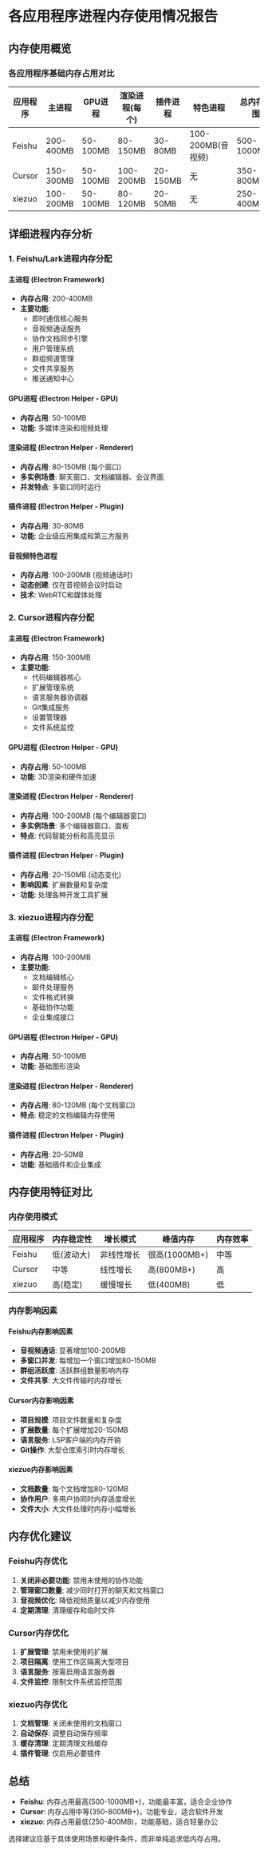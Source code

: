 # 各应用程序进程内存使用情况报告

## 内存使用概览

### 各应用程序基础内存占用对比

| 应用程序 | 主进程 | GPU进程 | 渲染进程(每个) | 插件进程 | 特色进程 | 总内存范围 |
|----------|--------|---------|----------------|----------|----------|------------|
| Feishu | 200-400MB | 50-100MB | 80-150MB | 30-80MB | 100-200MB(音视频) | 500-1000MB+ |
| Cursor | 150-300MB | 50-100MB | 100-200MB | 20-150MB | 无 | 350-800MB+ |
| xiezuo | 100-200MB | 50-100MB | 80-120MB | 20-50MB | 无 | 250-400MB |

## 详细进程内存分析

### 1. Feishu/Lark进程内存分配

#### 主进程 (Electron Framework)
- **内存占用**: 200-400MB
- **主要功能**: 
  - 即时通信核心服务
  - 音视频通话服务
  - 协作文档同步引擎
  - 用户管理系统
  - 群组频道管理
  - 文件共享服务
  - 推送通知中心

#### GPU进程 (Electron Helper - GPU)
- **内存占用**: 50-100MB
- **功能**: 多媒体渲染和视频处理

#### 渲染进程 (Electron Helper - Renderer)
- **内存占用**: 80-150MB (每个窗口)
- **多实例场景**: 聊天窗口、文档编辑器、会议界面
- **并发特点**: 多窗口同时运行

#### 插件进程 (Electron Helper - Plugin)
- **内存占用**: 30-80MB
- **功能**: 企业级应用集成和第三方服务

#### 音视频特色进程
- **内存占用**: 100-200MB (视频通话时)
- **动态创建**: 仅在音视频会议时启动
- **技术**: WebRTC和媒体处理

### 2. Cursor进程内存分配

#### 主进程 (Electron Framework)
- **内存占用**: 150-300MB
- **主要功能**:
  - 代码编辑器核心
  - 扩展管理系统
  - 语言服务器协调器
  - Git集成服务
  - 设置管理器
  - 文件系统监控

#### GPU进程 (Electron Helper - GPU)
- **内存占用**: 50-100MB
- **功能**: 3D渲染和硬件加速

#### 渲染进程 (Electron Helper - Renderer)
- **内存占用**: 100-200MB (每个编辑器窗口)
- **多实例场景**: 多个编辑器窗口、面板
- **特点**: 代码智能分析和高亮显示

#### 插件进程 (Electron Helper - Plugin)
- **内存占用**: 20-150MB (动态变化)
- **影响因素**: 扩展数量和复杂度
- **功能**: 处理各种开发工具扩展

### 3. xiezuo进程内存分配

#### 主进程 (Electron Framework)
- **内存占用**: 100-200MB
- **主要功能**:
  - 文档编辑核心
  - 邮件处理服务
  - 文件格式转换
  - 基础协作功能
  - 企业集成接口

#### GPU进程 (Electron Helper - GPU)
- **内存占用**: 50-100MB
- **功能**: 基础图形渲染

#### 渲染进程 (Electron Helper - Renderer)
- **内存占用**: 80-120MB (每个文档窗口)
- **特点**: 稳定的文档编辑内存使用

#### 插件进程 (Electron Helper - Plugin)
- **内存占用**: 20-50MB
- **功能**: 基础插件和企业集成

## 内存使用特征对比

### 内存使用模式

| 应用程序 | 内存稳定性 | 增长模式 | 峰值内存 | 内存效率 |
|----------|------------|----------|----------|----------|
| Feishu | 低(波动大) | 非线性增长 | 很高(1000MB+) | 中等 |
| Cursor | 中等 | 线性增长 | 高(800MB+) | 高 |
| xiezuo | 高(稳定) | 缓慢增长 | 低(400MB) | 低 |

### 内存影响因素

#### Feishu内存影响因素
- **音视频通话**: 显著增加100-200MB
- **多窗口并发**: 每增加一个窗口增加80-150MB
- **群组活跃度**: 活跃群组数量影响内存
- **文件共享**: 大文件传输时内存增长

#### Cursor内存影响因素
- **项目规模**: 项目文件数量和复杂度
- **扩展数量**: 每个扩展增加20-150MB
- **语言服务**: LSP客户端的内存开销
- **Git操作**: 大型仓库索引时内存增长

#### xiezuo内存影响因素
- **文档数量**: 每个文档增加80-120MB
- **协作用户**: 多用户协同时内存适度增长
- **文件大小**: 大文件处理时内存小幅增长

## 内存优化建议

### Feishu内存优化
1. **关闭非必要功能**: 禁用未使用的协作功能
2. **管理窗口数量**: 减少同时打开的聊天和文档窗口
3. **音视频优化**: 降低视频质量以减少内存使用
4. **定期清理**: 清理缓存和临时文件

### Cursor内存优化
1. **扩展管理**: 禁用未使用的扩展
2. **项目隔离**: 使用工作区隔离大型项目
3. **语言服务**: 按需启用语言服务器
4. **文件监控**: 限制文件系统监控范围

### xiezuo内存优化
1. **文档管理**: 关闭未使用的文档窗口
2. **自动保存**: 调整自动保存频率
3. **缓存清理**: 定期清理文档缓存
4. **插件管理**: 仅启用必要插件

## 总结

- **Feishu**: 内存占用最高(500-1000MB+)，功能最丰富，适合企业协作
- **Cursor**: 内存占用中等(350-800MB+)，功能专业，适合软件开发
- **xiezuo**: 内存占用最低(250-400MB)，功能基础，适合轻量办公

选择建议应基于具体使用场景和硬件条件，而非单纯追求低内存占用。